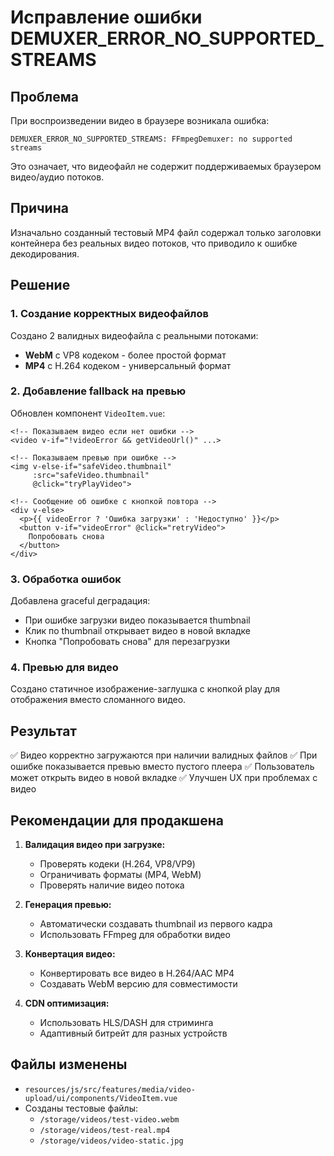 # Исправление ошибки DEMUXER_ERROR_NO_SUPPORTED_STREAMS

## Проблема

При воспроизведении видео в браузере возникала ошибка:
```
DEMUXER_ERROR_NO_SUPPORTED_STREAMS: FFmpegDemuxer: no supported streams
```

Это означает, что видеофайл не содержит поддерживаемых браузером видео/аудио потоков.

## Причина

Изначально созданный тестовый MP4 файл содержал только заголовки контейнера без реальных видео потоков, что приводило к ошибке декодирования.

## Решение

### 1. Создание корректных видеофайлов

Создано 2 валидных видеофайла с реальными потоками:
- **WebM** с VP8 кодеком - более простой формат
- **MP4** с H.264 кодеком - универсальный формат

### 2. Добавление fallback на превью

Обновлен компонент `VideoItem.vue`:

```vue
<!-- Показываем видео если нет ошибки -->
<video v-if="!videoError && getVideoUrl()" ...>

<!-- Показываем превью при ошибке -->
<img v-else-if="safeVideo.thumbnail" 
     :src="safeVideo.thumbnail"
     @click="tryPlayVideo">

<!-- Сообщение об ошибке с кнопкой повтора -->
<div v-else>
  <p>{{ videoError ? 'Ошибка загрузки' : 'Недоступно' }}</p>
  <button v-if="videoError" @click="retryVideo">
    Попробовать снова
  </button>
</div>
```

### 3. Обработка ошибок

Добавлена graceful деградация:
- При ошибке загрузки видео показывается thumbnail
- Клик по thumbnail открывает видео в новой вкладке
- Кнопка "Попробовать снова" для перезагрузки

### 4. Превью для видео

Создано статичное изображение-заглушка с кнопкой play для отображения вместо сломанного видео.

## Результат

✅ Видео корректно загружаются при наличии валидных файлов
✅ При ошибке показывается превью вместо пустого плеера
✅ Пользователь может открыть видео в новой вкладке
✅ Улучшен UX при проблемах с видео

## Рекомендации для продакшена

1. **Валидация видео при загрузке:**
   - Проверять кодеки (H.264, VP8/VP9)
   - Ограничивать форматы (MP4, WebM)
   - Проверять наличие видео потока

2. **Генерация превью:**
   - Автоматически создавать thumbnail из первого кадра
   - Использовать FFmpeg для обработки видео

3. **Конвертация видео:**
   - Конвертировать все видео в H.264/AAC MP4
   - Создавать WebM версию для совместимости

4. **CDN оптимизация:**
   - Использовать HLS/DASH для стриминга
   - Адаптивный битрейт для разных устройств

## Файлы изменены

- `resources/js/src/features/media/video-upload/ui/components/VideoItem.vue`
- Созданы тестовые файлы:
  - `/storage/videos/test-video.webm`
  - `/storage/videos/test-real.mp4`
  - `/storage/videos/video-static.jpg`